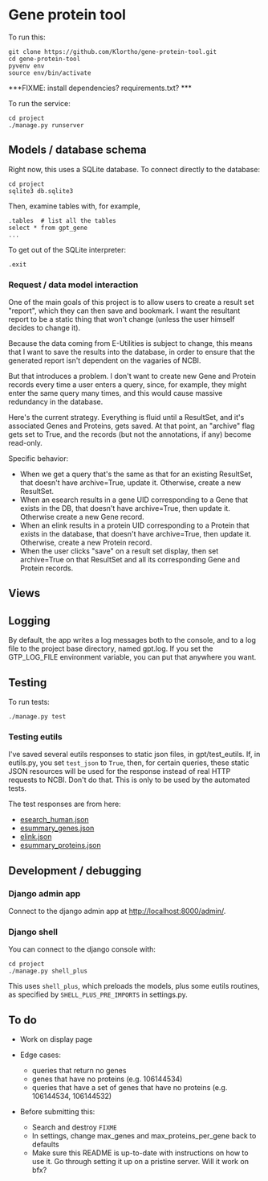 # Gene protein tool

To run this:

```
git clone https://github.com/Klortho/gene-protein-tool.git
cd gene-protein-tool
pyvenv env
source env/bin/activate
```

***FIXME: install dependencies? requirements.txt? ***

To run the service:

```
cd project
./manage.py runserver
```



## Models / database schema

Right now, this uses a SQLite database.  To connect directly to the
database:

```
cd project
sqlite3 db.sqlite3
```

Then, examine tables with, for example,

```
.tables  # list all the tables
select * from gpt_gene 
...
```

To get out of the SQLite interpreter:

```
.exit
```



### Request / data model interaction

One of the main goals of this project is to allow users to create a result
set "report", which they can then save and bookmark. I want the resultant
report to be a static thing that won't change (unless the user himself 
decides to change it). 

Because the data coming from E-Utilities is subject to change, this means
that I want to save the results into the database, in order to ensure that
the generated report isn't dependent on the vagaries of NCBI.

But that introduces a problem. I don't want to create new Gene and Protein
records every time a user enters a query, since, for example, they might
enter the same query many times, and this would cause massive redundancy in
the database.

Here's the current strategy.  Everything is fluid until a ResultSet, and it's 
associated Genes and Proteins, gets saved. At that point, an "archive" flag 
gets set to True, and the records (but not the annotations, if any) become
read-only.

Specific behavior:

* When we get a query that's the same as that for an existing ResultSet, that
  doesn't have archive=True, update it. Otherwise, create a new ResultSet.
* When an esearch results in a gene UID corresponding to a Gene that exists in 
  the DB, that doesn't have archive=True, then update it. Otherwise create a 
  new Gene record.
* When an elink results in a protein UID corresponding to a Protein that exists
  in the database, that doesn't have archive=True, then update it. Otherwise,
  create a new Protein record.
* When the user clicks "save" on a result set display, then set archive=True on
  that ResultSet and all its corresponding Gene and Protein records.



## Views



## Logging

By default, the app writes a log messages both to the console, and to a
log file to the project base directory, named gpt.log.
If you set the GTP_LOG_FILE environment variable, you can put that anywhere you want.


## Testing

To run tests:

```
./manage.py test
```

### Testing eutils

I've saved several eutils responses to static json files, in gpt/test_eutils.
If, in eutils.py, you set `test_json` to `True`, then, for certain queries,
these static JSON resources will be used for the response instead of real HTTP requests
to NCBI.  Don't do that.  This is only to be used by the automated tests.

The test responses are from here:

* [esearch_human.json](http://eutils.ncbi.nlm.nih.gov/entrez/eutils/esearch.fcgi?tool=gene-protein-tool&email=voldrani@gmail.com&retmode=json&retmax=10&db=gene&term=human)
* [esummary_genes.json](http://eutils.ncbi.nlm.nih.gov/entrez/eutils/esummary.fcgi?tool=gene-protein-tool&email=voldrani@gmail.com&retmode=json&db=gene&id=106099058,106099000,106098772,106098764,106098726,106098694,106098364,106098298,106098248,106098126)
* [elink.json](http://eutils.ncbi.nlm.nih.gov/entrez/eutils/elink.fcgi?tool=gene-protein-tool&email=voldrani@gmail.com&retmode=json&cmd=neighbor&dbfrom=gene&db=protein&linkname=gene_protein&id=106099058&id=106099000&id=106098772&id=106098764&id=106098726&id=106098694&id=106098364&id=106098298&id=106098248&id=106098126)
* [esummary_proteins.json](http://eutils.ncbi.nlm.nih.gov/entrez/eutils/esummary.fcgi?tool=gene-protein-tool&email=voldrani@gmail.com&retmode=json&db=protein&id=908541558,908512451,908446945,908446940,908446936,908528114,908454923,908498535,908535323,908535320,908510771,908431187,908529763,908529760)



## Development / debugging


### Django admin app

Connect to the django admin app at [http://localhost:8000/admin/]().


### Django shell

You can connect to the django console with:

```
cd project
./manage.py shell_plus
```

This uses `shell_plus`, which preloads the models, plus some eutils routines,
as specified by `SHELL_PLUS_PRE_IMPORTS` in settings.py.




## To do

* Work on display page 


* Edge cases:
    * queries that return no genes
    * genes that have no proteins (e.g. 106144534)
    * queries that have a set of genes that have no proteins (e.g. 106144534,
      106144532)


* Before submitting this:
    * Search and destroy `FIXME`
    * In settings, change max_genes and max_proteins_per_gene back to defaults
    * Make sure this README is up-to-date with instructions on how to use it.
      Go through setting it up on a pristine server. Will it work on bfx?






